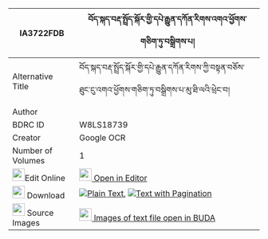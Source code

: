 |IA3722FDB|བོད་སྐད་བརྡ་སྤྲོད་སྐོར་གྱི་དཔེ་རྒྱུན་དཀོན་རིགས་འགའ་ཕྱོགས་གཅིག་ཏུ་བསྒྲིགས་པ། 
| --- | --- 
|Alternative Title |བོད་སྐད་བརྡ་སྤྲོད་སྐོར་གྱི་དཔེ་རྒྱུན་དཀོན་རིགས་ཀྱི་བསྟན་བཅོས་ཐུང་ངུ་འགའ་ཕྱོགས་གཅིག་ཏུ་བསྒྲིགས་པ་མུ་ཐི་ལའི་ཕྲེང་བ།
|Author | 
|BDRC ID | W8LS18739
|Creator | Google OCR
|Number of Volumes| 1
|<img width="25" src="https://img.icons8.com/color/25/000000/edit-property.png">Edit Online| [<img width="25" src="https://avatars.githubusercontent.com/u/45091458?s=200&v=4"> Open in Editor](http://editor.openpecha.org/IA3722FDB)
|<img width="25" src="https://img.icons8.com/fluent/48/000000/download-2.png"/>  Download | [![](https://img.icons8.com/color/20/000000/txt.png)Plain Text](https://github.com/Openpecha/IA3722FDB/releases/download/v1/boke_datro_kor_gyi_pe_gyun_kon_plain_IA3722FDB.zip), [![](https://img.icons8.com/color/20/000000/txt.png)Text with Pagination](https://github.com/Openpecha/IA3722FDB/releases/download/v1/boke_datro_kor_gyi_pe_gyun_kon_pages_IA3722FDB.zip)
|<img width="25" src="https://img.icons8.com/plasticine/100/000000/pictures-folder.png"/>  Source Images | [<img width="25" src="https://library.bdrc.io/icons/BUDA-small.svg"> Images of text file open in BUDA](https://library.bdrc.io/show/bdr:W8LS18739)